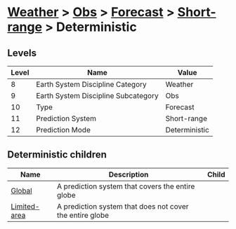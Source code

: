 # [Weather](../../../..) > [Obs](../../..) > [Forecast](../..) > [Short-range](..) > Deterministic

## Levels

| Level | Name | Value |
|-----|-----|-----|
| 8 | Earth System Discipline Category | Weather |
| 9 | Earth System Discipline Subcategory | Obs |
| 10 | Type | Forecast |
| 11 | Prediction System | Short-range |
| 12 | Prediction Mode | Deterministic |

## Deterministic children

| Name | Description | Child |
|-----|-----|-----|
| [Global](global/) | A prediction system that covers the entire globe |  |
| [Limited-area](limited-area/) | A prediction system that does not cover the entire globe |  |
